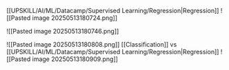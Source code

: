 [[UPSKILL/AI/ML/Datacamp/Supervised Learning/Regression|Regression]]
![[Pasted image 20250513180724.png]]

![[Pasted image 20250513180746.png]]

![[Pasted image 20250513180808.png]]
[[Classification]] vs [[UPSKILL/AI/ML/Datacamp/Supervised Learning/Regression|Regression]]
![[Pasted image 20250513180909.png]]